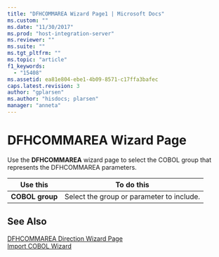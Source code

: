 ```yaml
---
title: "DFHCOMMAREA Wizard Page1 | Microsoft Docs"
ms.custom: ""
ms.date: "11/30/2017"
ms.prod: "host-integration-server"
ms.reviewer: ""
ms.suite: ""
ms.tgt_pltfrm: ""
ms.topic: "article"
f1_keywords: 
  - "15408"
ms.assetid: ea81e804-ebe1-4b09-8571-c17ffa3bafec
caps.latest.revision: 3
author: "gplarsen"
ms.author: "hisdocs; plarsen"
manager: "anneta"
---
```

# DFHCOMMAREA Wizard Page
Use the **DFHCOMMAREA** wizard page to select the COBOL group that represents the DFHCOMMAREA parameters.  
  
|Use this|To do this|  
|--------------|----------------|  
|**COBOL group**|Select the group or parameter to include.|  
  
## See Also  
 [DFHCOMMAREA Direction Wizard Page](../core/dfhcommarea-direction-wizard-page2.md)   
 [Import COBOL Wizard](../core/import-cobol-wizard2.md)